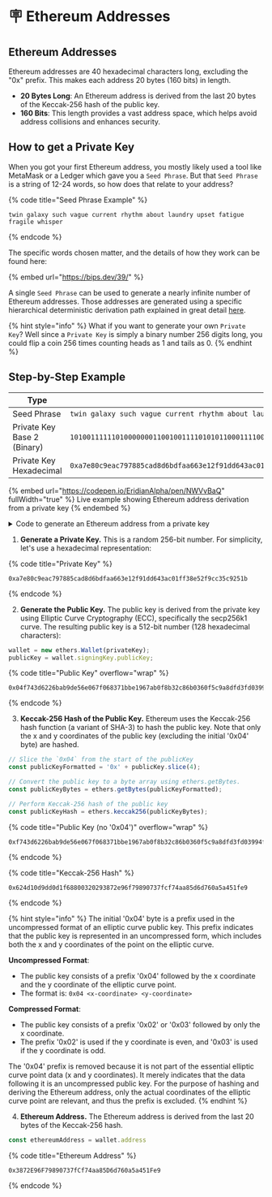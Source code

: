 # 🪧 Ethereum Addresses

## Ethereum Addresses

Ethereum addresses are 40 hexadecimal characters long, excluding the "0x" prefix. This makes each address 20 bytes (160 bits) in length.

* **20 Bytes Long**: An Ethereum address is derived from the last 20 bytes of the Keccak-256 hash of the public key.
* **160 Bits**: This length provides a vast address space, which helps avoid address collisions and enhances security.

## How to get a Private Key

When you got your first Ethereum address, you mostly likely used a tool like MetaMask or a Ledger which gave you a `Seed Phrase`. But that `Seed Phrase` is a string of 12-24 words, so how does that relate to your address?

{% code title="Seed Phrase Example" %}
```
twin galaxy such vague current rhythm about laundry upset fatigue fragile whisper
```
{% endcode %}

The specific words chosen matter, and the details of how they work can be found here:

{% embed url="https://bips.dev/39/" %}

A single `Seed Phrase` can be used to generate a nearly infinite number of Ethereum addresses. Those addresses are generated using a specific hierarchical deterministic derivation path explained in great detail [here](https://medium.com/myetherwallet/hd-wallets-and-derivation-paths-explained-865a643c7bf2).

{% hint style="info" %}
What if you want to generate your own `Private Key`? Well since a `Private Key` is simply a binary number 256 digits long, you could flip a coin 256 times counting heads as 1 and tails as 0.
{% endhint %}

## Step-by-Step Example

<table data-full-width="false"><thead><tr><th width="179">Type</th><th>Value</th></tr></thead><tbody><tr><td>Seed Phrase</td><td><code>twin galaxy such vague current rhythm about laundry upset fatigue fragile whisper</code></td></tr><tr><td>Private Key<br>Base 2 (Binary)</td><td><code>1010011111101000000011001001111010101100011110010111100010000101110010101101100011010110101111011111101010100110011000111110000100101111100100011101110101100100001110101100000000011111111100111000111001010010111110011100110000110101110010010010010100011011</code></td></tr><tr><td>Private Key<br>Hexadecimal</td><td><code>0xa7e80c9eac797885cad8d6bdfaa663e12f91dd643ac01ff38e52f9cc35c9251b</code></td></tr></tbody></table>

{% embed url="https://codepen.io/EridianAlpha/pen/NWVvBaQ" fullWidth="true" %}
Live example showing Ethereum address derivation from a private key
{% endembed %}

<details>

<summary>Code to generate an Ethereum address from a private key</summary>

{% code fullWidth="true" %}
```html
<!DOCTYPE html>
<html lang="en">
<head>
    <title>Ethereum Public Key Generator</title>
    <script src="https://cdnjs.cloudflare.com/ajax/libs/ethers/6.13.0/ethers.umd.min.js"></script>
    <style>
        .inline-label {
            font-weight: bold;
            display: inline;
        }
        .value {
            margin-top: 0px;
        }
        .highlight {
            color: cornflowerblue;
        }
    </style>
</head>
<body style="background-color: #14171C; color: white;">
    <label class="inline-label" for="privateKey">1. Enter Private Key:</label>
    <input  style="width: 500px;" type="text" id="privateKey" placeholder="0x..." value="0xa7e80c9eac797885cad8d6bdfaa663e12f91dd643ac01ff38e52f9cc35c9251b">
    <button onclick="generatePublicKey()">Generate Public Key</button>
    <br>
    <br>
    <pre class="inline-label">2. Public Key:</pre>
    <pre class="value" id="publicKey">...</pre>
    <pre class="inline-label">3. Keccak-256 Hash of Public Key:</pre>
    <pre class="value" id="publicKeyHash">...</pre>
    <pre class="inline-label">4. Ethereum Address:</pre>
    <pre class="value" id="ethereumAddress">...</pre>

    <script>
        let wallet;
        let publicKey;
        function generatePublicKey() {
            const privateKeyInput = document.getElementById('privateKey').value.trim();

            // Ensure the private key starts with "0x"
            const privateKey = privateKeyInput.startsWith('0x') ? privateKeyInput : '0x' + privateKeyInput;

            // Validate the private key length (64 characters for the hex representation, 66 with "0x")
            if (privateKey.length !== 66) {
                document.getElementById('publicKey').innerText = 'Invalid private key length';
                return;
            }

            try {
                // Create the Ethers wallet object from the privateKey
                wallet = new ethers.Wallet(privateKey);
                publicKey = wallet.signingKey.publicKey;
                document.getElementById('publicKey').innerText = publicKey;
            } catch (error) {
                document.getElementById('publicKey').innerText = 'Invalid publicKey';
                wallet = null;
                publicKey = null;
                console.error(error);
            }

            try {
                // Slice the `0x04` from the start of the publicKey
                const publicKeyFormatted = '0x' + publicKey.slice(4);

                // Convert the public key to a byte array using ethers.getBytes.
                const publicKeyBytes = ethers.getBytes(publicKeyFormatted);
                
                // Perform Keccak-256 hash of the public key
                const publicKeyHash = ethers.keccak256(publicKeyBytes);

                // Highlight the last 40 characters
                const start = publicKeyHash.slice(0, -40);
                const end = publicKeyHash.slice(-40);
                const highlightedHash = `${start}<span class="highlight">${end}</span>`;
                document.getElementById('publicKeyHash').innerHTML = highlightedHash;
            } catch (error) {
                document.getElementById('publicKeyHash').innerText = 'Invalid publicKeyHash';
                console.error(error);
            }

            try {
                const ethereumAddress = wallet.address

                // Highlight the last 40 characters
                const start = ethereumAddress.slice(0, -40);
                const end = ethereumAddress.slice(-40);
                const highlightedEthereumAddress = `${start}<span class="highlight">${end}</span>`;
                document.getElementById('ethereumAddress').innerHTML = highlightedEthereumAddress;
            } catch (error) {
                document.getElementById('ethereumAddress').innerText = 'Invalid ethereumAddress';
                console.error(error);
            }
        }
        window.onload = generatePublicKey;
    </script>
</body>
</html>

```
{% endcode %}

</details>

1. **Generate a Private Key.** This is a random 256-bit number. For simplicity, let's use a hexadecimal representation:&#x20;

{% code title="Private Key" %}
```
0xa7e80c9eac797885cad8d6bdfaa663e12f91dd643ac01ff38e52f9cc35c9251b
```
{% endcode %}

2. **Generate the Public Key.** The public key is derived from the private key using Elliptic Curve Cryptography (ECC), specifically the secp256k1 curve. The resulting public key is a 512-bit number (128 hexadecimal characters):

```javascript
wallet = new ethers.Wallet(privateKey);
publicKey = wallet.signingKey.publicKey;
```

{% code title="Public Key" overflow="wrap" %}
```
0x04f743d6226bab9de56e067f068371bbe1967ab0f8b32c86b0360f5c9a8dfd3fd03994f9babf7b5efcec75c78f9efa4668df930da585b1d57b8c2b4f7de5a6849d
```
{% endcode %}

3. **Keccak-256 Hash of the Public Key.** Ethereum uses the Keccak-256 hash function (a variant of SHA-3) to hash the public key. Note that only the x and y coordinates of the public key (excluding the initial '0x04' byte) are hashed.

```javascript
// Slice the `0x04` from the start of the publicKey
const publicKeyFormatted = '0x' + publicKey.slice(4);

// Convert the public key to a byte array using ethers.getBytes.
const publicKeyBytes = ethers.getBytes(publicKeyFormatted);

// Perform Keccak-256 hash of the public key
const publicKeyHash = ethers.keccak256(publicKeyBytes);
```

{% code title="Public Key (no '0x04')" overflow="wrap" %}
```
0xf743d6226bab9de56e067f068371bbe1967ab0f8b32c86b0360f5c9a8dfd3fd03994f9babf7b5efcec75c78f9efa4668df930da585b1d57b8c2b4f7de5a6849d
```
{% endcode %}

{% code title="Keccak-256 Hash" %}
```
0x624d10d9dd0d1f68800320293872e96f79890737fcf74aa85d6d760a5a451fe9
```
{% endcode %}

{% hint style="info" %}
The initial '0x04' byte is a prefix used in the uncompressed format of an elliptic curve public key. This prefix indicates that the public key is represented in an uncompressed form, which includes both the x and y coordinates of the point on the elliptic curve.

**Uncompressed Format**:

* The public key consists of a prefix '0x04' followed by the x coordinate and the y coordinate of the elliptic curve point.
* The format is: `0x04 <x-coordinate> <y-coordinate>`

**Compressed Format**:

* The public key consists of a prefix '0x02' or '0x03' followed by only the x coordinate.
* The prefix '0x02' is used if the y coordinate is even, and '0x03' is used if the y coordinate is odd.

The '0x04' prefix is removed because it is not part of the essential elliptic curve point data (x and y coordinates). It merely indicates that the data following it is an uncompressed public key. For the purpose of hashing and deriving the Ethereum address, only the actual coordinates of the elliptic curve point are relevant, and thus the prefix is excluded.
{% endhint %}

4. **Ethereum Address.** The Ethereum address is derived from the last 20 bytes of the Keccak-256 hash.

```javascript
const ethereumAddress = wallet.address
```

{% code title="Ethereum Address" %}
```
0x3872E96F79890737fCf74aa85D6d760a5a451Fe9
```
{% endcode %}
